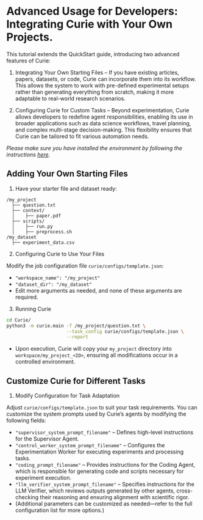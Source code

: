 # Advanced Usage for Developers: Integrating Curie with Your Own Projects.

This tutorial extends the QuickStart guide, introducing two advanced features of Curie:

1. Integrating Your Own Starting Files – If you have existing articles, papers, datasets, or code, Curie can incorporate them into its workflow. This allows the system to work with pre-defined experimental setups rather than generating everything from scratch, making it more adaptable to real-world research scenarios.

2. Configuring Curie for Custom Tasks – Beyond experimentation, Curie allows developers to redefine agent responsibilities, enabling its use in broader applications such as data science workflows, travel planning, and complex multi-stage decision-making. This flexibility ensures that Curie can be tailored to fit various automation needs.

*Please make sure you have installed the environment by following the instructions [here](installation.md).*

## Adding Your Own Starting Files

1. Have your starter file and dataset ready:

```
/my_project
  ├── question.txt
  ├── context/
  │    ├── paper.pdf
  ├── scripts/
  │    ├── run.py
  │    ├── preprocess.sh  
/my_dataset
  ├── experiment_data.csv
```

2. Configuring Curie to Use Your Files

Modify the job configuration file `curie/configs/template.json`:
- `"workspace_name": "/my_project"`
- `"dataset_dir": "/my_dataset"`
- Edit more arguments as needed, and none of these arguments are required.

3. Running Curie

```bash
cd Curie/
python3 -m curie.main -f /my_project/question.txt \
                      --task_config curie/configs/template.json \
                      --report
```

- Upon execution, Curie will copy your `my_project` directory into `workspace/my_project_<ID>`, ensuring all modifications occur in a controlled environment.

## Customize Curie for Different Tasks

1. Modify Configuration for Task Adaptation

Adjust `curie/configs/template.json` to suit your task requirements. You can customize the system prompts used by Curie’s agents by modifying the following fields:

- `"supervisor_system_prompt_filename"` – Defines high-level instructions for the Supervisor Agent.
- `"control_worker_system_prompt_filename"` – Configures the Experimentation Worker for executing experiments and processing tasks.
- `"coding_prompt_filename"` – Provides instructions for the Coding Agent, which is responsible for generating code and scripts necessary for experiment execution.
- `"llm_verifier_system_prompt_filename"` – Specifies instructions for the LLM Verifier, which reviews outputs generated by other agents, cross-checking their reasoning and ensuring alignment with scientific rigor.
- (Additional parameters can be customized as needed—refer to the full configuration list for more options.)

